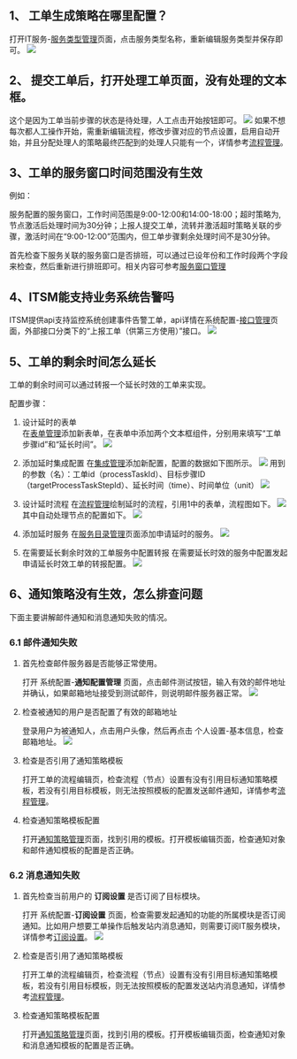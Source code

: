 ## 1、 工单生成策略在哪里配置？
打开IT服务-[服务类型管理](../2.IT服务/服务/服务类型管理.md)页面，点击服务类型名称，重新编辑服务类型并保存即可。
![](image/FAQ_1.png)

## 2、 提交工单后，打开处理工单页面，没有处理的文本框。
这个是因为工单当前步骤的状态是待处理，人工点击开始按钮即可。
![](image/FAQ_2.png)
如果不想每次都人工操作开始，需重新编辑流程，修改步骤对应的节点设置，启用自动开始，并且分配处理人的策略最终匹配到的处理人只能有一个，详情参考[流程管理](流程管理/流程管理.md)。

## 3、工单的服务窗口时间范围没有生效
例如：

服务配置的服务窗口，工作时间范围是9:00-12:00和14:00-18:00；超时策略为,节点激活后处理时间为30分钟；上报人提交工单，流转并激活超时策略关联的步骤，激活时间在“9:00-12:00”范围内，但工单步骤剩余处理时间不是30分钟。

首先检查下服务关联的服务窗口是否排班，可以通过已设年份和工作时段两个字段来检查，然后重新进行排班即可。相关内容可参考[服务窗口管理](../100.系统配置/5.基础服务/服务窗口管理.md)

## 4、ITSM能支持业务系统告警吗
ITSM提供api支持监控系统创建事件告警工单，api详情在系统配置-[接口管理](../100.系统配置/5.基础服务/接口管理.md)页面，外部接口分类下的“上报工单（供第三方使用）”接口。
![](image/FAQ_4.png)

## 5、工单的剩余时间怎么延长
工单的剩余时间可以通过转报一个延长时效的工单来实现。

配置步骤：
1. 设计延时的表单<br>
    在[表单管理](../100.系统配置/3.数据和集成/表单管理.md)添加新表单，在表单中添加两个文本框组件，分别用来填写“工单步骤id”和“延长时间”。
    ![](image/5_延长时效的表单.png)

2. 添加延时集成配置
    在[集成管理](../100.系统配置/3.数据和集成/集成管理.md)添加新配置，配置的数据如下图所示。
    ![](image/5_集成配置.png)
    用到的参数（名）：工单id（processTaskId）、目标步骤ID（targetProcessTaskStepId）、延长时间（time）、时间单位（unit）
    ![](image/5_集成配置_参数说明.png)

3. 设计延时流程
    在[流程管理](../2.IT服务/流程管理/流程管理.md)绘制延时的流程，引用1中的表单，流程图如下。
    ![](image/5_流程图.png)
    其中自动处理节点的配置如下。
    ![](image/5_自动处理节点配置.png)

4. 添加延时服务
    在[服务目录管理](服务/服务目录管理.md)页面添加申请延时的服务。
    ![](image/5_服务目录配置.png)

5. 在需要延长剩余时效的工单服务中配置转报
    在需要延长时效的服务中配置发起申请延长时效工单的转报配置。
    ![](image/5_转报配置.png)

## 6、通知策略没有生效，怎么排查问题
下面主要讲解邮件通知和消息通知失败的情况。

### 6.1 邮件通知失败 
1. 首先检查邮件服务器是否能够正常使用。
   
   打开 系统配置-**通知配置管理** 页面，点击邮件测试按钮，输入有效的邮件地址并确认，如果邮箱地址接受到测试邮件，则说明邮件服务器正常。
   ![](image/6_通知配置管理.png)

2. 检查被通知的用户是否配置了有效的邮箱地址
   
   登录用户为被通知人，点击用户头像，然后再点击 个人设置-基本信息，检查邮箱地址。
   ![](image/6_个人设置邮箱.png)

3. 检查是否引用了通知策略模板
   
   打开工单的流程编辑页，检查流程（节点）设置有没有引用目标通知策略模板，若没有引用目标模板，则无法按照模板的配置发送邮件通知，详情参考[流程管理](流程管理/流程管理.md)。

4. 检查通知策略模板配置
   
   打开[通知策略管理](../100.系统配置/4.通知和订阅/通知策略管理.md)页面，找到引用的模板。打开模板编辑页面，检查通知对象和邮件通知模板的配置是否正确。

### 6.2 消息通知失败
1. 首先检查当前用户的 **订阅设置** 是否订阅了目标模块。
   
   打开 系统配置-**订阅设置** 页面，检查需要发起通知的功能的所属模块是否订阅通知。比如用户想要工单操作后触发站内消息通知，则需要订阅IT服务模块，详情参考[订阅设置](../100.系统配置/2.消息和公告/消息和公告.md)。
   ![](../100.系统配置/2.消息和公告/images/消息和公告_订阅设置_订阅状态.png)

2. 检查是否引用了通知策略模板
   
   打开工单的流程编辑页，检查流程（节点）设置有没有引用目标通知策略模板，若没有引用目标模板，则无法按照模板的配置发送站内消息通知，详情参考[流程管理](流程管理/流程管理.md)。

3. 检查通知策略模板配置
   
   打开[通知策略管理](../100.系统配置/4.通知和订阅/通知策略管理.md)页面，找到引用的模板。打开模板编辑页面，检查通知对象和消息通知模板的配置是否正确。
